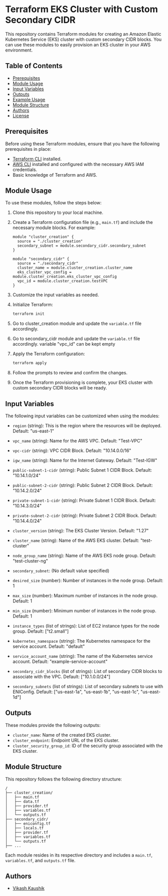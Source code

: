 # Terraform EKS Cluster with Custom Secondary CIDR

This repository contains Terraform modules for creating an Amazon Elastic Kubernetes Service (EKS) cluster with custom secondary CIDR blocks. You can use these modules to easily provision an EKS cluster in your AWS environment.

## Table of Contents

- [Prerequisites](#prerequisites)
- [Module Usage](#module-usage)
- [Input Variables](#input-variables)
- [Outputs](#outputs)
- [Example Usage](#example-usage)
- [Module Structure](#module-structure)
- [Authors](#authors)
- [License](#license)

## Prerequisites

Before using these Terraform modules, ensure that you have the following prerequisites in place:

- [Terraform CLI](https://learn.hashicorp.com/tutorials/terraform/install-cli) installed.
- [AWS CLI](https://aws.amazon.com/cli/) installed and configured with the necessary AWS IAM credentials.
- Basic knowledge of Terraform and AWS.

## Module Usage

To use these modules, follow the steps below:

1. Clone this repository to your local machine.

2. Create a Terraform configuration file (e.g., `main.tf`) and include the necessary module blocks. For example:

   ```hcl
   module "cluster_creation" {
     source = "./cluster_creation"
     secondary_subnet = module.secondary_cidr.secondary_subnet
   }

   module "secondary_cidr" {
     source = "./secondary_cidr"
     cluster_name = module.cluster_creation.cluster_name
     eks_cluster_vpc_config = module.cluster_creation.eks_cluster_vpc_config
     vpc_id = module.cluster_creation.testVPC
   }
   ```

3. Customize the input variables as needed.

4. Initialize Terraform:

   ```bash
   terraform init
   ```

5. Go to cluster_creation module and update the `variable.tf` file accordingly.

6. Go to secondary_cidr module and update the `variable.tf` file accordingly.
   variable "vpc_id" can be kept empty

7. Apply the Terraform configuration:

   ```bash
   terraform apply
   ```

6. Follow the prompts to review and confirm the changes.

7. Once the Terraform provisioning is complete, your EKS cluster with custom secondary CIDR blocks will be ready.

## Input Variables

The following input variables can be customized when using the modules:

- `region` (string): This is the region where the resources will be deployed. Default: "us-east-1"

- `vpc_name` (string): Name for the AWS VPC. Default: "Test-VPC"

- `vpc-cidr` (string): VPC CIDR Block. Default: "10.14.0.0/16"

- `igw_name` (string): Name for the Internet Gateway. Default: "Test-IGW"

- `public-subnet-1-cidr` (string): Public Subnet 1 CIDR Block. Default: "10.14.1.0/24"

- `public-subnet-2-cidr` (string): Public Subnet 2 CIDR Block. Default: "10.14.2.0/24"

- `private-subnet-1-cidr` (string): Private Subnet 1 CIDR Block. Default: "10.14.3.0/24"

- `private-subnet-2-cidr` (string): Private Subnet 2 CIDR Block. Default: "10.14.4.0/24"

- `cluster_version` (string): The EKS Cluster Version. Default: "1.27"

- `cluster_name` (string): Name of the AWS EKS cluster. Default: "test-cluster"

- `node_group_name` (string): Name of the AWS EKS node group. Default: "test-cluster-ng"

- `secondary_subnet`: (No default value specified)

- `desired_size` (number): Number of instances in the node group. Default: 1

- `max_size` (number): Maximum number of instances in the node group. Default: 1

- `min_size` (number): Minimum number of instances in the node group. Default: 1

- `instance_types` (list of strings): List of EC2 instance types for the node group. Default: ["t2.small"]

- `kubernetes_namespace` (string): The Kubernetes namespace for the service account. Default: "default"

- `service_account_name` (string): The name of the Kubernetes service account. Default: "example-service-account"

- `secondary_cidr_blocks` (list of strings): List of secondary CIDR blocks to associate with the VPC. Default: ["10.1.0.0/24"]

- `secondary_subnets` (list of strings): List of secondary subnets to use with ENIConfig. Default: ["us-east-1a", "us-east-1b", "us-east-1c", "us-east-1d"]


## Outputs

These modules provide the following outputs:

- `cluster_name`: Name of the created EKS cluster.
- `cluster_endpoint`: Endpoint URL of the EKS cluster.
- `cluster_security_group_id`: ID of the security group associated with the EKS cluster.

## Module Structure

This repository follows the following directory structure:

```
/
├── cluster_creation/
│   ├── main.tf
│   ├── data.tf
│   ├── provider.tf
│   ├── variables.tf
│   └── outputs.tf
├── secondary_cidr/
│   ├── eniconfig.tf
│   ├── locals.tf
│   ├── provider.tf
│   ├── variables.tf
│   └── outputs.tf
├── ...
```

Each module resides in its respective directory and includes a `main.tf`, `variables.tf`, and `outputs.tf` file.

## Authors

- [Vikash Kaushik](https://github.com/vikashkaushik01)

```

